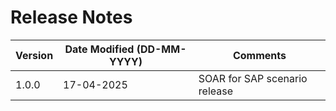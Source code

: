 # Release Notes

| **Version** | **Date Modified (DD-MM-YYYY)** | **Comments** |
| --- | --- | --- |
| 1.0.0 | 17-04-2025 | SOAR for SAP scenario release |